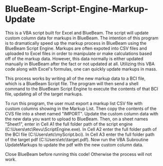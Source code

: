 # BlueBeam-Script-Engine-Markup-Update
This is a VBA script built for Excel and BlueBeam. The script will update custom column data for markups in BlueBeam.
The intention of this program is to dramatically speed up the markup process in BlueBeam using the BlueBeam Script Engine. Markups are often expoted into CSV files and uploaded to Excel files in order to manipulate or make calculations based off of the markup data. However, this data normally is either updated manually in BlueBeam after the fact or not updated at all. Utilizing this VBA code along with Excel's formulas, one can quickly update markups in mass.

This process works by writing all of the new markup data to a BCI file, which is a BlueBeam Script file. The program will then send a shell command to the BlueBeam Script Engine to execute the contents of that BCI file, updating all of the target markups.

To run this program, the user must export a markup list CSV file with custom columns showing in the Markup List. Then copy the contents of the CVS file into a sheet named "IMPORT". Update the custom column data with the new data you want to upload to BlueBeam. Then, on a sheet names "Sheet1", enter in Cell A1 the full folder path of the script engine (C:\Users\etc\Revu\ScriptEngine.exe). In Cell A2 enter the full folder path of the BCI file (C:\Users\etc\myScript.bci). In Cell A3 enter the full folder path of the target pdf (C:\Users\etc\target.pdf). Now run the VBA Subroutine UpdateMarkups to update the pdf with the new custom column data. 

Close BlueBeam before running this code! Otherwise the process will not work. 
